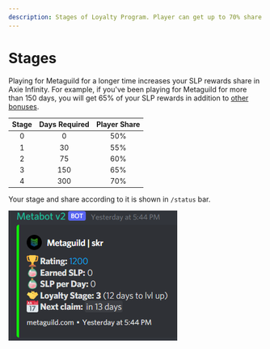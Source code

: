 ```yaml
---
description: Stages of Loyalty Program. Player can get up to 70% share.
---
```


# Stages

Playing for Metaguild for a longer time increases your SLP rewards share in Axie Infinity. For example, if you've been playing for Metaguild for more than 150 days, you will get 65% of your SLP rewards in addition to [other bonuses](https://metabot.metaguild.com/bonuses/).

| Stage | Days Required | Player Share |
| :---: | :-----------: | :----------: |
|   0   |       0       |      50%     |
|   1   |       30      |      55%     |
|   2   |       75      |      60%     |
|   3   |      150      |      65%     |
|   4   |      300      |      70%     |

Your stage and share according to it is shown in `/status` bar.                         &#x20;

![/status response](<../.gitbook/assets/image (2).png>)
